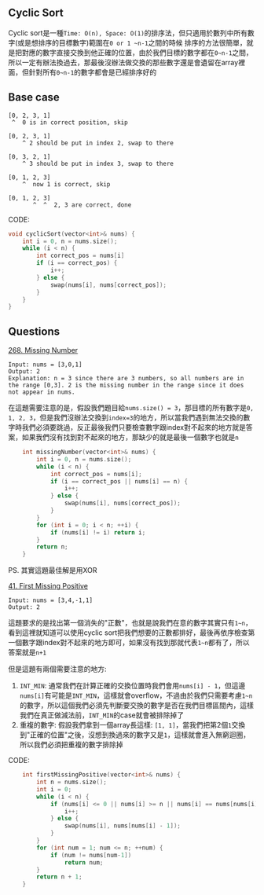 ## Cyclic Sort

Cyclic sort是一種`Time: O(n), Space: O(1)`的排序法，但只適用於數列中所有數字(或是想排序的目標數字)範圍在`0 or 1 ~n-1`之間的時候
排序的方法很簡單，就是把對應的數字直接交換到他正確的位置，由於我們目標的數字都在`0~n-1`之間，所以一定有辦法換過去，那最後沒辦法做交換的那些數字還是會遺留在array裡面，但針對所有`0~n-1`的數字都會是已經排序好的

## Base case
```
[0, 2, 3, 1]
 ^  0 is in correct position, skip

[0, 2, 3, 1]
    ^ 2 should be put in index 2, swap to there

[0, 3, 2, 1]
    ^ 3 should be put in index 3, swap to there

[0, 1, 2, 3]
    ^  now 1 is correct, skip

[0, 1, 2, 3]
       ^  ^  2, 3 are correct, done
```

CODE:
```cpp
void cyclicSort(vector<int>& nums) {
    int i = 0, n = nums.size();
    while (i < n) {
        int correct_pos = nums[i]
        if (i == correct_pos) {
            i++;
        } else {
            swap(nums[i], nums[correct_pos]);
        }
    }
}
```

## Questions
[268. Missing Number](https://leetcode.com/problems/missing-number/)

```
Input: nums = [3,0,1]
Output: 2
Explanation: n = 3 since there are 3 numbers, so all numbers are in the range [0,3]. 2 is the missing number in the range since it does not appear in nums.
```

在這題需要注意的是，假設我們題目給`nums.size() = 3`，那目標的所有數字是`0, 1, 2, 3`，但是我們沒辦法交換到`index=3`的地方，所以當我們遇到無法交換的數字時我們必須要跳過，反正最後我們只要檢查數字跟index對不起來的地方就是答案，如果我們沒有找到對不起來的地方，那缺少的就是最後一個數字也就是`n`

```cpp
    int missingNumber(vector<int>& nums) {
        int i = 0, n = nums.size();
        while (i < n) {
            int correct_pos = nums[i];
            if (i == correct_pos || nums[i] == n) {
                i++;
            } else {
                swap(nums[i], nums[correct_pos]);
            }
        }
        for (int i = 0; i < n; ++i) {
            if (nums[i] != i) return i;
        }
        return n;
    }
```

PS. 其實這題最佳解是用XOR

[41. First Missing Positive](https://leetcode.com/problems/first-missing-positive/)

```
Input: nums = [3,4,-1,1]
Output: 2
```
這題要求的是找出第一個消失的"正數"，也就是說我們在意的數字其實只有`1~n`，看到這裡就知道可以使用cyclic sort把我們想要的正數都排好，最後再依序檢查第一個數字跟index對不起來的地方即可，如果沒有找到那就代表`1~n`都有了，所以答案就是`n+1`

但是這題有兩個需要注意的地方:
1. `INT_MIN`: 通常我們在計算正確的交換位置時我們會用`nums[i] - 1`，但這邊`nums[i]`有可能是`INT_MIN`，這樣就會overflow，不過由於我們只需要考慮`1~n`的數字，所以這個我們必須先判斷要交換的數字是否在我們目標區間內，這樣我們在真正做減法前，`INT_MIN`的case就會被排除掉了
2. 重複的數字: 假設我們拿到一個array長這樣: `[1, 1]`，當我們把第2個`1`交換到"正確的位置"之後，沒想到換過來的數字又是`1`，這樣就會進入無窮迴圈，所以我們必須把重複的數字排除掉

CODE:
```cpp
    int firstMissingPositive(vector<int>& nums) {
        int n = nums.size();
        int i = 0;
        while (i < n) {
            if (nums[i] <= 0 || nums[i] >= n || nums[i] == nums[nums[i] - 1]) {
                i++;
            } else {
                swap(nums[i], nums[nums[i] - 1]);
            }
        }
        for (int num = 1; num <= n; ++num) {
            if (num != nums[num-1])
                return num;
        }
        return n + 1;
    }
```